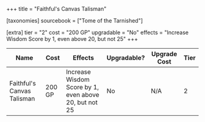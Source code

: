 +++
title = "Faithful's Canvas Talisman"

[taxonomies]
sourcebook = ["Tome of the Tarnished"]

[extra]
tier = "2"
cost = "200 GP"
upgradable = "No"
effects = "Increase Wisdom Score by 1, even above 20, but not 25"
+++

| Name                          | Cost    | Effects                                                                                           | Upgradable? | Upgrade Cost | Tier |
| ----------------------------- | ------- | ----------------------------------------------------------------------------------------------- | ----------- | ------------ | ---- |
| Faithful's Canvas Talisman | 200 GP | Increase Wisdom Score by 1, even above 20, but not 25 | No | N/A | 2 |
